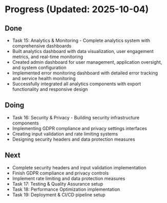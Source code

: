 # Progress (Updated: 2025-10-04)

## Done

- Task 15: Analytics & Monitoring - Complete analytics system with comprehensive dashboards
- Built analytics dashboard with data visualization, user engagement metrics, and real-time monitoring
- Created admin dashboard for user management, application oversight, and system configuration
- Implemented error monitoring dashboard with detailed error tracking and service health monitoring
- Successfully integrated all analytics components with export functionality and responsive design

## Doing

- Task 16: Security & Privacy - Building security infrastructure components
- Implementing GDPR compliance and privacy settings interfaces
- Creating input validation and rate limiting systems
- Designing security headers and data protection measures

## Next

- Complete security headers and input validation implementation
- Finish GDPR compliance and privacy controls
- Implement rate limiting and data protection measures
- Task 17: Testing & Quality Assurance setup
- Task 18: Performance Optimization implementation
- Task 19: Deployment & CI/CD pipeline setup
